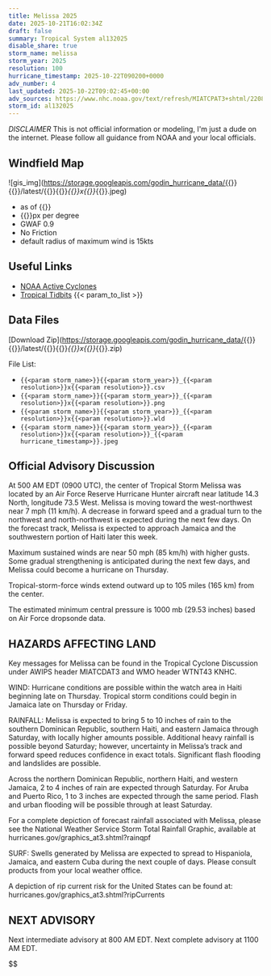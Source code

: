 ```yaml
---
title: Melissa 2025
date: 2025-10-21T16:02:34Z
draft: false
summary: Tropical System al132025
disable_share: true
storm_name: melissa
storm_year: 2025
resolution: 100
hurricane_timestamp: 2025-10-22T090200+0000
adv_number: 4
last_updated: 2025-10-22T09:02:45+00:00
adv_sources: https://www.nhc.noaa.gov/text/refresh/MIATCPAT3+shtml/220854.shtml;https://www.nhc.noaa.gov/refresh/graphics_at3+shtml/055054.shtml?cone
storm_id: al132025
---
```

*DISCLAIMER* This is not official information or modeling, I'm just a dude on the internet.  Please follow all guidance from NOAA and your local officials.

## Windfield Map
![gis_img](https://storage.googleapis.com/godin_hurricane_data/{{<param storm_name>}}{{<param storm_year>}}/latest/{{<param storm_name>}}{{<param storm_year>}}_{{<param resolution>}}x{{<param resolution>}}_{{<param hurricane_timestamp>}}.jpeg)

- as of {{<param last_updated>}}
- {{<param resolution>}}px per degree
- GWAF 0.9
- No Friction
- default radius of maximum wind is 15kts

## Useful Links
- [NOAA Active Cyclones](https://www.nhc.noaa.gov/)
- [Tropical Tidbits](https://www.tropicaltidbits.com/storminfo/)
{{< param_to_list >}}

## Data Files
[Download Zip](https://storage.googleapis.com/godin_hurricane_data/{{<param storm_name>}}{{<param storm_year>}}/latest/{{<param storm_name>}}{{<param storm_year>}}_{{<param resolution>}}x{{<param resolution>}}_{{<param hurricane_timestamp>}}.zip)

File List:
- `{{<param storm_name>}}{{<param storm_year>}}_{{<param resolution>}}x{{<param resolution>}}.csv`
- `{{<param storm_name>}}{{<param storm_year>}}_{{<param resolution>}}x{{<param resolution>}}.png`
- `{{<param storm_name>}}{{<param storm_year>}}_{{<param resolution>}}x{{<param resolution>}}.wld`
- `{{<param storm_name>}}{{<param storm_year>}}_{{<param resolution>}}x{{<param resolution>}}_{{<param hurricane_timestamp>}}.jpeg`


## Official Advisory Discussion
At 500 AM EDT (0900 UTC), the center of Tropical Storm Melissa was
located by an Air Force Reserve Hurricane Hunter aircraft near 
latitude 14.3 North, longitude 73.5 West. Melissa is moving toward 
the west-northwest near 7 mph (11 km/h). A decrease in forward 
speed and a gradual turn to the northwest and north-northwest is 
expected during the next few days.  On the forecast track, Melissa 
is expected to approach Jamaica and the southwestern portion of 
Haiti later this week.
 
Maximum sustained winds are near 50 mph (85 km/h) with higher gusts.
Some gradual strengthening is anticipated during the next few days, 
and Melissa could become a hurricane on Thursday.  
 
Tropical-storm-force winds extend outward up to 105 miles (165 km)
from the center.
 
The estimated minimum central pressure is 1000 mb (29.53 inches) 
based on Air Force dropsonde data.  
 
 
HAZARDS AFFECTING LAND
----------------------
Key messages for Melissa can be found in the Tropical Cyclone
Discussion under AWIPS header MIATCDAT3 and WMO header WTNT43 KNHC.
 
WIND:  Hurricane conditions are possible within the watch area in
Haiti beginning late on Thursday.  Tropical storm conditions could
begin in Jamaica late on Thursday or Friday.
 
RAINFALL:  Melissa is expected to bring 5 to 10 inches of rain to 
the southern Dominican Republic, southern Haiti, and eastern 
Jamaica through Saturday, with locally higher amounts possible. 
Additional heavy rainfall is possible beyond Saturday; however, 
uncertainty in Melissa’s track and forward speed reduces confidence 
in exact totals. Significant flash flooding and landslides are 
possible.

Across the northern Dominican Republic, northern Haiti, and western 
Jamaica, 2 to 4 inches of rain are expected through Saturday. For 
Aruba and Puerto Rico, 1 to 3 inches are expected through the same 
period. Flash and urban flooding will be possible through at least 
Saturday.

For a complete depiction of forecast rainfall associated with 
Melissa, please see the National Weather Service Storm Total 
Rainfall Graphic, available at 
hurricanes.gov/graphics_at3.shtml?rainqpf
 
SURF:  Swells generated by Melissa are expected to spread to
Hispaniola, Jamaica, and eastern Cuba during the next couple of
days.  Please consult products from your local weather office.
 
A depiction of rip current risk for the United States can be found
at: hurricanes.gov/graphics_at3.shtml?ripCurrents
 
 
NEXT ADVISORY
-------------
Next intermediate advisory at 800 AM EDT.
Next complete advisory at 1100 AM EDT.
 
$$